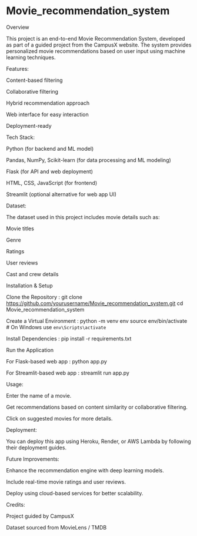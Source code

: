 # Movie_recommendation_system

Overview

This project is an end-to-end Movie Recommendation System, developed as part of a guided project from the CampusX website. The system provides personalized movie recommendations based on user input using machine learning techniques.

Features:

Content-based filtering

Collaborative filtering

Hybrid recommendation approach

Web interface for easy interaction

Deployment-ready

Tech Stack:

Python (for backend and ML model)

Pandas, NumPy, Scikit-learn (for data processing and ML modeling)

Flask (for API and web deployment)

HTML, CSS, JavaScript (for frontend)

Streamlit (optional alternative for web app UI)

Dataset:

The dataset used in this project includes movie details such as:

Movie titles

Genre

Ratings

User reviews

Cast and crew details

Installation & Setup

Clone the Repository : git clone https://github.com/yourusername/Movie_recommendation_system.git
cd Movie_recommendation_system

Create a Virtual Environment : python -m venv env
source env/bin/activate  # On Windows use `env\Scripts\activate`

Install Dependencies : pip install -r requirements.txt

Run the Application

For Flask-based web app : python app.py

For Streamlit-based web app : streamlit run app.py

Usage:

Enter the name of a movie.

Get recommendations based on content similarity or collaborative filtering.

Click on suggested movies for more details.

Deployment:

You can deploy this app using Heroku, Render, or AWS Lambda by following their deployment guides.

Future Improvements:

Enhance the recommendation engine with deep learning models.

Include real-time movie ratings and user reviews.

Deploy using cloud-based services for better scalability.

Credits:

Project guided by CampusX

Dataset sourced from MovieLens / TMDB

